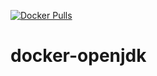 [![Docker Pulls](https://badgen.net/docker/pulls/noenv/openjdk)](https://hub.docker.com/r/noenv/openjdk)

# docker-openjdk
